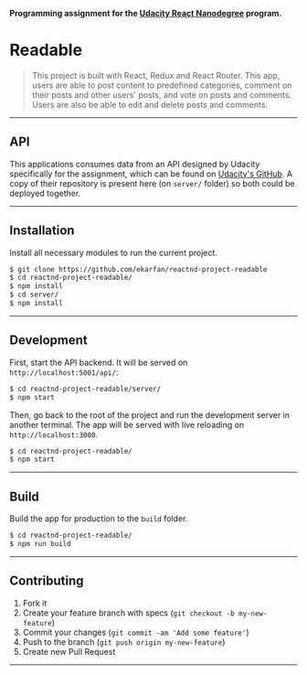 
**Programming assignment for the [Udacity React Nanodegree](https://www.udacity.com/course/react-nanodegree--nd019) program.**

# Readable

> This project is built with React, Redux and React Router.  This app, users are able to post content to predefined categories, comment on their posts and other users' posts, and vote on posts and comments. Users are also be able to edit and delete posts and comments.

 
---




## API

This applications consumes data from an API designed by Udacity specifically for the assignment, which can be found on [Udacity's GitHub](https://github.com/udacity/reactnd-project-readable-starter).
A copy of their repository is present here (on `server/` folder) so both could be deployed together.

---

## Installation

Install all necessary modules to run the current project.

```bash
$ git clone https://github.com/ekarfan/reactnd-project-readable
$ cd reactnd-project-readable/
$ npm install
$ cd server/
$ npm install
```

---

## Development

First, start the API backend. It will be served on `http://localhost:5001/api/`:

```bash
$ cd reactnd-project-readable/server/
$ npm start
```

Then, go back to the root of the project and run the development server in another terminal. 
The app will be served with live reloading on `http://localhost:3000`.

```bash
$ cd reactnd-project-readable/
$ npm start
```

---

## Build

Build the app for production to the `build` folder.

```bash
$ cd reactnd-project-readable/
$ npm run build
```
---


## Contributing

1. Fork it
2. Create your feature branch with specs (`git checkout -b my-new-feature`)
3. Commit your changes (`git commit -am 'Add some feature'`)
4. Push to the branch (`git push origin my-new-feature`)
5. Create new Pull Request

---

